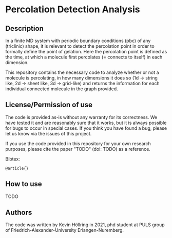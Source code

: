 # Percolation Detection Analysis

## Description

In a finite MD system with periodic boundary conditions (pbc) of any (triclinic) shape, it is relevant to detect the percolation point in order to formally define the point of gelation. 
Here the percolation point is defined as the time, at which a molecule first percolates (= connects to itself) in each dimension. 

This repository contains the necessary code to analyze whether or not a molecule is percolating, in how many dimensions it does so (1d -> string like, 2d -> sheet like, 3d -> grid-like) and returns the information for each individual connected molecule in the graph provided.

## License/Permission of use

The code is provided as-is without any warranty for its correctness. We have tested it and are reasonably sure that it works, but it is always possible for bugs to occur in special cases. If you think you have found a bug, please let us know via the issues of this project.

If you use the code provided in this repository for your own research purposes, please cite the paper "TODO" (doi: TODO) as a reference.

Bibtex:
```
@article{}
```

## How to use

TODO

## Authors

The code was written by Kevin Höllring in 2021, phd student at PULS group of Friedrich-Alexander-University Erlangen-Nuremberg.

